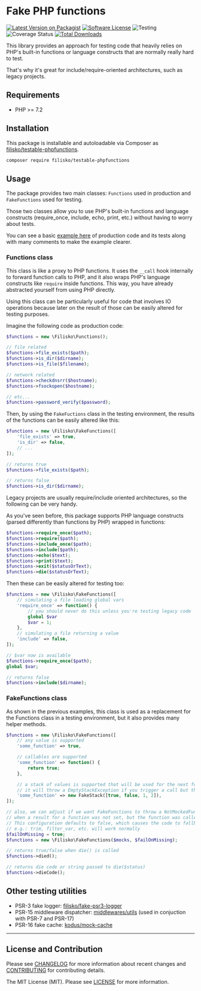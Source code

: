 # Fake PHP functions

[![Latest Version on Packagist][ico-version]][link-packagist]
[![Software License][ico-license]](LICENSE)
![Testing][ico-tests]
![Coverage Status][ico-coverage]
[![Total Downloads][ico-downloads]][link-downloads]

This library provides an approach for testing code that heavily relies on PHP's built-in functions or language constructs that are normally really hard to test.

That's why it's great for include/require-oriented architectures, such as legacy projects.

## Requirements

* PHP >= 7.2

## Installation

This package is installable and autoloadable via Composer as [filisko/testable-phpfunctions](https://packagist.org/packages/filisko/testable-phpfunctions).

```sh
composer require filisko/testable-phpfunctions
```

## Usage

The package provides two main classes: `Functions` used in production and `FakeFunctions` used for testing.

Those two classes allow you to use PHP's built-in functions and language constructs (require_once, include, echo, print, etc.) without having to worry about tests.

You can see a basic [example here](tests/Examples/Email) of production code and its tests along with many comments to make the example clearer.

### Functions class

This class is like a proxy to PHP functions. It uses the `__call` hook internally to forward function calls to PHP, and it also wraps PHP's language constructs like `require` inside functions. This way, you have already abstracted yourself from using PHP directly.

Using this class can be particularly useful for code that involves IO operations because later on the result of those can be easily altered for testing purposes.

Imagine the following code as production code:

```php
$functions = new \Filisko\Functions();

// file related
$functions->file_exists($path);
$functions->is_dir($dirname);
$functions->is_file($filename);

// network related
$functions->checkdnsrr($hostname);
$functions->fsockopen($hostname);

// etc...
$functions->password_verify($password);
```

Then, by using the `FakeFuctions` class in the testing environment, the results of the functions can be easily altered like this:

```php
$functions = new \Filisko\FakeFunctions([
    'file_exists' => true,
    'is_dir' => false,
    // ...
]);

// returns true
$functions->file_exists($path);

// returns false
$functions->is_dir($dirname);
```

Legacy projects are usually require/include oriented architectures, so the following can be very handy.

As you've seen before, this package supports PHP language constructs (parsed differently than functions by PHP) wrapped in functions:

```php
$functions->require_once($path);
$functions->require($path);
$functions->include_once($path);
$functions->include($path);
$functions->echo($text);
$functions->print($text);
$functions->exit($statusOrText);
$functions->die($statusOrText);
```

Then these can be easily altered for testing too:

```php
$functions = new \Filisko\FakeFunctions([
    // simulating a file loading global vars
    'require_once' => function() {
        // you should never do this unless you're testing legacy code
        global $var
        $var = 1;
    },
    // simulating a file returning a value
    'include' => false,
]);

// $var now is available
$functions->require_once($path);
global $var;

// returns false
$functions->include($dirname);
```

### FakeFunctions class

As shown in the previous examples, this class is used as a replacement for the Functions class in a testing environment, but it also provides many helper methods.

```php
$functions = new \Filisko\FakeFunctions([
    // any value is supported
    'some_function' => true,

    // callables are supported
    'some_function' => function() {
        return true;
    },

    // a stack of values is supported that will be used for the next function call
    // it will throw a EmptyStackException if you trigger a call but the stack is empty
    'some_function' => new FakeStack([true, false, 1, 2]),
]);

// also, we can adjust if we want FakeFunctions to throw a NotMockedFunction
// when a result for a function was not set, but the function was called anyway (like an unexpected call)
// This configuration defaults to false, which causes the code to fallback to native PHP functions
// e.g.: trim, filter_var, etc. will work normally
$failOnMissing = true;
$functions = new \Filisko\FakeFunctions($mocks, $failOnMissing);

// returns true/false when die() is called
$functions->died();

// returns die code or string passed to die($status)
$functions->dieCode();
```

## Other testing utilities

- PSR-3 fake logger: [filisko/fake-psr3-logger](https://github.com/filisko/fake-psr3-logger)
- PSR-15 middleware dispatcher: [middlewares/utils](https://github.com/middlewares/utils?tab=readme-ov-file#dispatcher) (used in conjuction with PSR-7 and PSR-17)
- PSR-16 fake cache: [kodus/mock-cache](https://github.com/kodus/mock-cache)

---

## License and Contribution

Please see [CHANGELOG](CHANGELOG.md) for more information about recent changes and [CONTRIBUTING](CONTRIBUTING.md) for contributing details.

The MIT License (MIT). Please see [LICENSE](LICENSE) for more information.

[ico-version]: https://img.shields.io/packagist/v/filisko/testable-phpfunctions.svg?style=flat
[ico-license]: https://img.shields.io/badge/license-MIT-informational.svg?style=flat
[ico-tests]: https://github.com/filisko/testable-phpfunctions/workflows/testing/badge.svg
[ico-coverage]: https://coveralls.io/repos/github/filisko/testable-phpfunctions/badge.svg?branch=main
[ico-downloads]: https://img.shields.io/packagist/dt/filisko/testable-phpfunctions.svg?style=flat

[link-packagist]: https://packagist.org/packages/filisko/testable-phpfunctions
[link-downloads]: https://packagist.org/packages/filisko/testable-phpfunctions

